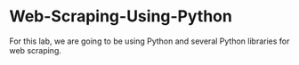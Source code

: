 # Web-Scraping-Using-Python
For this lab, we are going to be using Python and several Python libraries for web scraping.
